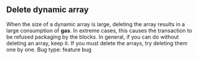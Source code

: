 ## Delete dynamic array
When the size of a dynamic array is large, deleting the array results in a large consumption of **gas**. In extreme cases, this causes the transaction to be refused packaging by the blocks. In general, if you can do without deleting an array, keep it. If you must delete the arrays, try deleting them one by one.
Bug type: feature bug